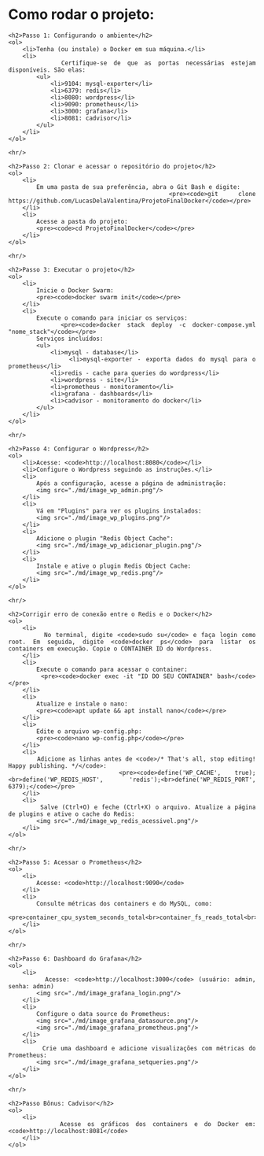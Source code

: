 <body style="text-align: justify">
    <h1>Como rodar o projeto:</h1>
    
    <h2>Passo 1: Configurando o ambiente</h2>
    <ol>
        <li>Tenha (ou instale) o Docker em sua máquina.</li>
        <li>
            Certifique-se de que as portas necessárias estejam disponíveis. São elas:
            <ul>
                <li>9104: mysql-exporter</li>
                <li>6379: redis</li>
                <li>8080: wordpress</li>
                <li>9090: prometheus</li>
                <li>3000: grafana</li>
                <li>8081: cadvisor</li>
            </ul>
        </li>
    </ol>

    <hr/>
    
    <h2>Passo 2: Clonar e acessar o repositório do projeto</h2>
    <ol>
        <li>
            Em uma pasta de sua preferência, abra o Git Bash e digite:
            <pre><code>git clone https://github.com/LucasDelaValentina/ProjetoFinalDocker</code></pre>
        </li>
        <li>
            Acesse a pasta do projeto:
            <pre><code>cd ProjetoFinalDocker</code></pre>
        </li>
    </ol>

    <hr/>
    
    <h2>Passo 3: Executar o projeto</h2>
    <ol>
        <li>
            Inicie o Docker Swarm:
            <pre><code>docker swarm init</code></pre>
        </li>
        <li>
            Execute o comando para iniciar os serviços:
            <pre><code>docker stack deploy -c docker-compose.yml "nome_stack"</code></pre>
            Serviços incluídos:
            <ul>
                <li>mysql - database</li>
                <li>mysql-exporter - exporta dados do mysql para o prometheus</li>
                <li>redis - cache para queries do wordpress</li>
                <li>wordpress - site</li>
                <li>prometheus - monitoramento</li>
                <li>grafana - dashboards</li>
                <li>cadvisor - monitoramento do docker</li>
            </ul>
        </li>
    </ol>

    <hr/>
    
    <h2>Passo 4: Configurar o Wordpress</h2>
    <ol>
        <li>Acesse: <code>http://localhost:8080</code></li>
        <li>Configure o Wordpress seguindo as instruções.</li>
        <li>
            Após a configuração, acesse a página de administração:
            <img src="./md/image_wp_admin.png"/>
        </li>
        <li>
            Vá em "Plugins" para ver os plugins instalados:
            <img src="./md/image_wp_plugins.png"/>
        </li>
        <li>
            Adicione o plugin "Redis Object Cache":
            <img src="./md/image_wp_adicionar_plugin.png"/>
        </li>
        <li>
            Instale e ative o plugin Redis Object Cache:
            <img src="./md/image_wp_redis.png"/>
        </li>
    </ol>

    <hr/>
    
    <h2>Corrigir erro de conexão entre o Redis e o Docker</h2>
    <ol>
        <li>
            No terminal, digite <code>sudo su</code> e faça login como root. Em seguida, digite <code>docker ps</code> para listar os containers em execução. Copie o CONTAINER ID do Wordpress.
        </li>
        <li>
            Execute o comando para acessar o container:
            <pre><code>docker exec -it "ID DO SEU CONTAINER" bash</code></pre>
        </li>
        <li>
            Atualize e instale o nano:
            <pre><code>apt update && apt install nano</code></pre>
        </li>
        <li>
            Edite o arquivo wp-config.php:
            <pre><code>nano wp-config.php</code></pre>
        </li>
        <li>
            Adicione as linhas antes de <code>/* That's all, stop editing! Happy publishing. */</code>:
            <pre><code>define('WP_CACHE', true);<br>define('WP_REDIS_HOST', 'redis');<br>define('WP_REDIS_PORT', 6379);</code></pre>
        </li>
        <li>
            Salve (Ctrl+O) e feche (Ctrl+X) o arquivo. Atualize a página de plugins e ative o cache do Redis:
            <img src="./md/image_wp_redis_acessivel.png"/>
        </li>
    </ol>

    <hr/>
    
    <h2>Passo 5: Acessar o Prometheus</h2>
    <ol>
        <li>
            Acesse: <code>http://localhost:9090</code>
        </li>
        <li>
            Consulte métricas dos containers e do MySQL, como:
            <pre>container_cpu_system_seconds_total<br>container_fs_reads_total<br>container_fs_limit_bytes<br>mysql_exporter_collector_success<br>mysql_global_status_connections<br>mysql_global_status_max_used_connections</pre>
        </li>
    </ol>

    <hr/>
    
    <h2>Passo 6: Dashboard do Grafana</h2>
    <ol>
        <li>
            Acesse: <code>http://localhost:3000</code> (usuário: admin, senha: admin)
            <img src="./md/image_grafana_login.png"/>
        </li>
        <li>
            Configure o data source do Prometheus:
            <img src="./md/image_grafana_datasource.png"/>
            <img src="./md/image_grafana_prometheus.png"/>
        </li>
        <li>
            Crie uma dashboard e adicione visualizações com métricas do Prometheus:
            <img src="./md/image_grafana_setqueries.png"/>
        </li>
    </ol>

    <hr/>
    
    <h2>Passo Bônus: Cadvisor</h2>
    <ol>
        <li>
            Acesse os gráficos dos containers e do Docker em: <code>http://localhost:8081</code>
        </li>
    </ol>
</body>
